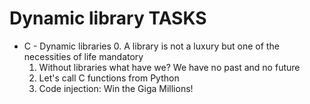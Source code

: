 # Dynamic library TASKS
- C - Dynamic libraries
	0. A library is not a luxury but one of the necessities of life
mandatory
	1. Without libraries what have we? We have no past and no future
	2. Let's call C functions from Python
	3. Code injection: Win the Giga Millions!
	
